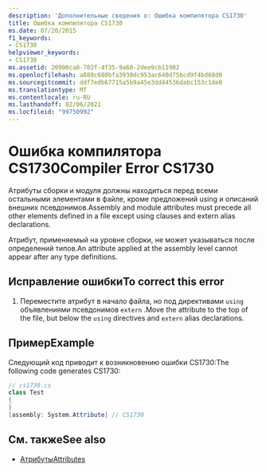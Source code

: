 ```yaml
---
description: 'Дополнительные сведения о: Ошибка компилятора CS1730'
title: Ошибка компилятора CS1730
ms.date: 07/20/2015
f1_keywords:
- CS1730
helpviewer_keywords:
- CS1730
ms.assetid: 20900ca0-702f-4f35-9a60-2dee9cb11902
ms.openlocfilehash: a888c680bfa3930dc953ac640d75bcd9f4bd68d0
ms.sourcegitcommit: ddf7edb67715a5b9a45e3dd44536dabc153c1de0
ms.translationtype: MT
ms.contentlocale: ru-RU
ms.lasthandoff: 02/06/2021
ms.locfileid: "99750992"
---
```

# <a name="compiler-error-cs1730"></a><span data-ttu-id="72650-103">Ошибка компилятора CS1730</span><span class="sxs-lookup"><span data-stu-id="72650-103">Compiler Error CS1730</span></span>

<span data-ttu-id="72650-104">Атрибуты сборки и модуля должны находиться перед всеми остальными элементами в файле, кроме предложений using и описаний внешних псевдонимов.</span><span class="sxs-lookup"><span data-stu-id="72650-104">Assembly and module attributes must precede all other elements defined in a file except using clauses and extern alias declarations.</span></span>  
  
 <span data-ttu-id="72650-105">Атрибут, применяемый на уровне сборки, не может указываться после определений типов.</span><span class="sxs-lookup"><span data-stu-id="72650-105">An attribute applied at the assembly level cannot appear after any type definitions.</span></span>  
  
## <a name="to-correct-this-error"></a><span data-ttu-id="72650-106">Исправление ошибки</span><span class="sxs-lookup"><span data-stu-id="72650-106">To correct this error</span></span>  
  
1. <span data-ttu-id="72650-107">Переместите атрибут в начало файла, но под директивами `using` объявлениями псевдонимов `extern` .</span><span class="sxs-lookup"><span data-stu-id="72650-107">Move the attribute to the top of the file, but below the `using` directives and `extern` alias declarations.</span></span>  
  
## <a name="example"></a><span data-ttu-id="72650-108">Пример</span><span class="sxs-lookup"><span data-stu-id="72650-108">Example</span></span>  

 <span data-ttu-id="72650-109">Следующий код приводит к возникновению ошибки CS1730:</span><span class="sxs-lookup"><span data-stu-id="72650-109">The following code generates CS1730:</span></span>  
  
```csharp  
// cs1730.cs  
class Test  
{  
}  
[assembly: System.Attribute] // CS1730  
```  
  
## <a name="see-also"></a><span data-ttu-id="72650-110">См. также</span><span class="sxs-lookup"><span data-stu-id="72650-110">See also</span></span>

- [<span data-ttu-id="72650-111">Атрибуты</span><span class="sxs-lookup"><span data-stu-id="72650-111">Attributes</span></span>](../programming-guide/concepts/attributes/index.md)
